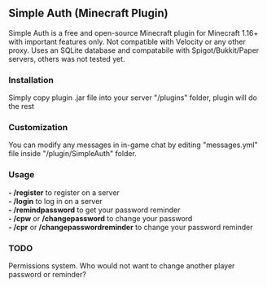## Simple Auth (Minecraft Plugin)
Simple Auth is a free and open-source Minecraft plugin for Minecraft 1.16+ with important features only. Not compatible with Velocity or any other proxy.
Uses an SQLite database and compatabile with Spigot/Bukkit/Paper servers, others was not tested yet.

### Installation
Simply copy plugin .jar file into your server "/plugins" folder, plugin will do the rest

### Customization
You can modify any messages in in-game chat by editing "messages.yml" file inside "/plugin/SimpleAuth" folder.

### Usage
**- /register** to register on a server  
**- /login** to log in on a server  
**- /remindpassword** to get your password reminder  
**- /cpw** or **/changepassword** to change your password  
**- /cpr** or **/changepasswordreminder** to change your password reminder

### TODO
Permissions system. Who would not want to change another player password or reminder?
